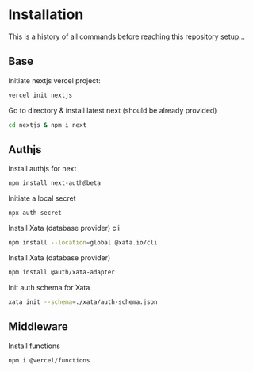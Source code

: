 # Installation
This is a history of all commands before reaching this repository setup...

## Base
Initiate nextjs vercel project:
```bash
vercel init nextjs
```

Go to directory & install latest next (should be already provided)
```bash
cd nextjs & npm i next
```

## Authjs
Install authjs for next
```bash
npm install next-auth@beta
```

Initiate a local secret
```bash
npx auth secret
```

Install Xata (database provider) cli
```bash
npm install --location=global @xata.io/cli
```

Install Xata (database provider)
```bash
npm install @auth/xata-adapter
```

Init auth schema for Xata
```bash
xata init --schema=./xata/auth-schema.json
```



## Middleware
Install functions
```bash
npm i @vercel/functions
```
